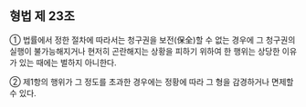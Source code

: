 ## 형법 제 23조

① 법률에서 정한 절차에 따라서는 청구권을 보전(保全)할 수 없는 경우에 그 청구권의 실행이 불가능해지거나 현저히 곤란해지는 상황을 피하기 위하여 한 행위는 상당한 이유가 있는 때에는 벌하지 아니한다.

② 제1항의 행위가 그 정도를 초과한 경우에는 정황에 따라 그 형을 감경하거나 면제할 수 있다.